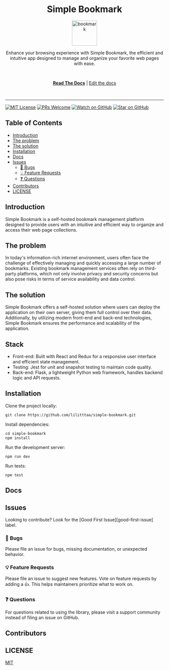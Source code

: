 <div align="center">
<h1>Simple Bookmark</h1>

<a href="https://github.com/lilitttaa/simple-bookmark">
  <img
    height="80"
    width="80"
    alt="bookmark"
    src="https://github.com/lilitttaa/simple-bookmark/assets/128687876/0cb21579-8aff-45c8-a51d-f22c225ec4ae"
  />
</a>

<p>Enhance your browsing experience with Simple Bookmark, the efficient and intuitive app designed to manage and organize your favorite web pages with ease. </p>

<br />

[**Read The Docs**]() |
[Edit the docs](https://github.com/lilitttaa/simple-bookmark)

<br />
</div>

<hr />

<!-- prettier-ignore-start -->
[![MIT License][license-badge]][license]
[![PRs Welcome][prs-badge]][prs]
[![Watch on GitHub][github-watch-badge]][github-watch]
[![Star on GitHub][github-star-badge]][github-star]
<!-- prettier-ignore-end -->

## Table of Contents

<!-- START doctoc generated TOC please keep comment here to allow auto update -->
<!-- DON'T EDIT THIS SECTION, INSTEAD RE-RUN doctoc TO UPDATE -->

- [Introduction](#introduction)
- [The problem](#the-problem)
- [The solution](#the-solution)
- [Installation](#installation)
- [Docs](#docs)
- [Issues](#issues)
  - [🐛 Bugs](#-bugs)
  - [💡 Feature Requests](#-feature-requests)
  - [❓ Questions](#-questions)
- [Contributors](#contributors)
- [LICENSE](#license)

<!-- END doctoc generated TOC please keep comment here to allow auto update -->
## Introduction
Simple Bookmark is a self-hosted bookmark management platform designed to provide users with an intuitive and efficient way to organize and access their web page collections.

## The problem

In today's information-rich internet environment, users often face the challenge of effectively managing and quickly accessing a large number of bookmarks. Existing bookmark management services often rely on third-party platforms, which not only involve privacy and security concerns but also pose risks in terms of service availability and data control.

## The solution

Simple Bookmark offers a self-hosted solution where users can deploy the application on their own server, giving them full control over their data. Additionally, by utilizing modern front-end and back-end technologies, Simple Bookmark ensures the performance and scalability of the application.

## Stack

- Front-end: Built with React and Redux for a responsive user interface and efficient state management.
- Testing: Jest for unit and snapshot testing to maintain code quality.
- Back-end: Flask, a lightweight Python web framework, handles backend logic and API requests.

## Installation

Clone the project locally:
```
git clone https://github.com/lilitttaa/simple-bookmark.git

```
Install dependencies:
```
cd simple-bookmark
npm install
```
Run the development server:
```
npm run dev
```
Run tests:
```
npm test
```

## Docs

## Issues

Looking to contribute? Look for the [Good First Issue][good-first-issue] label.

### 🐛 Bugs

Please file an issue for bugs, missing documentation, or unexpected behavior.

### 💡 Feature Requests

Please file an issue to suggest new features. Vote on feature requests by adding
a 👍. This helps maintainers prioritize what to work on.

### ❓ Questions

For questions related to using the library, please visit a support community
instead of filing an issue on GitHub.

## Contributors

## LICENSE

[MIT](LICENSE)

<!-- prettier-ignore-start -->

[npm]: https://www.npmjs.com/
[yarn]: https://classic.yarnpkg.com
[node]: https://nodejs.org
[build-badge]: https://img.shields.io/github/actions/workflow/status/lilitttaa/simple-bookmark/validate.yml?branch=main&logo=github
[build]: https://github.com/lilitttaa/simple-bookmark/actions?query=workflow%3Avalidate
[coverage-badge]: https://img.shields.io/codecov/c/github/lilitttaa/simple-bookmark.svg?style=flat-square
[coverage]: https://codecov.io/github/lilitttaa/simple-bookmark
[license-badge]: https://img.shields.io/npm/l/@simple-bookmark/react.svg?style=flat-square
[license]: https://github.com/lilitttaa/simple-bookmark/blob/main/LICENSE
[prs-badge]: https://img.shields.io/badge/PRs-welcome-brightgreen.svg?style=flat-square
[prs]: http://makeapullrequest.com
[coc-badge]: https://img.shields.io/badge/code%20of-conduct-ff69b4.svg?style=flat-square
[coc]: https://github.com/lilitttaa/simple-bookmark/blob/main/CODE_OF_CONDUCT.md
[github-watch-badge]: https://img.shields.io/github/watchers/lilitttaa/simple-bookmark.svg?style=social
[github-watch]: https://github.com/lilitttaa/simple-bookmark/watchers
[github-star-badge]: https://img.shields.io/github/stars/lilitttaa/simple-bookmark.svg?style=social
[github-star]: https://github.com/lilitttaa/simple-bookmark/stargazers
[twitter-badge]: https://img.shields.io/twitter/url/https/github.com/testing-library/react-testing-library.svg?style=social
[emojis]: https://github.com/all-contributors/all-contributors#emoji-key
[all-contributors]: https://github.com/all-contributors/all-contributors
[all-contributors-badge]: https://img.shields.io/github/all-contributors/simple-bookmark?color=orange&style=flat-square

<!-- prettier-ignore-end -->
